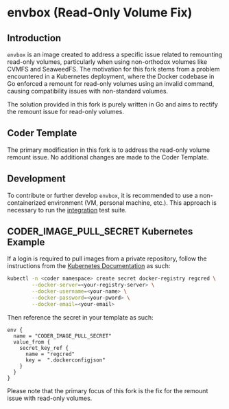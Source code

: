 # envbox (Read-Only Volume Fix)

## Introduction

`envbox` is an image created to address a specific issue related to remounting read-only volumes, particularly when using non-orthodox volumes like CVMFS and SeaweedFS. The motivation for this fork stems from a problem encountered in a Kubernetes deployment, where the Docker codebase in Go enforced a remount for read-only volumes using an invalid command, causing compatibility issues with non-standard volumes.

The solution provided in this fork is purely written in Go and aims to rectify the remount issue for read-only volumes.

## Coder Template

The primary modification in this fork is to address the read-only volume remount issue. No additional changes are made to the Coder Template.

## Development

To contribute or further develop `envbox`, it is recommended to use a non-containerized environment (VM, personal machine, etc.). This approach is necessary to run the [integration](./integration/) test suite.

## CODER_IMAGE_PULL_SECRET Kubernetes Example

If a login is required to pull images from a private repository, follow the instructions from the [Kubernetes Documentation](https://kubernetes.io/docs/tasks/configure-pod-container/pull-image-private-registry/#create-a-secret-by-providing-credentials-on-the-command-line) as such:

```bash
kubectl -n <coder namespace> create secret docker-registry regcred \
        --docker-server=<your-registry-server> \
        --docker-username=<your-name> \
        --docker-password=<your-pword> \
        --docker-email=<your-email>
```

Then reference the secret in your template as such:

```hcl
env {
  name = "CODER_IMAGE_PULL_SECRET"
  value_from {
    secret_key_ref {
      name = "regcred"
      key =  ".dockerconfigjson"
    }
  }
}
```

Please note that the primary focus of this fork is the fix for the remount issue with read-only volumes.


